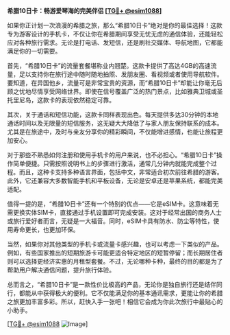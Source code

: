 **希腊10日卡：畅游爱琴海的完美伴侣 [[TG💪+ @esim1088](https://t.me/s/esim1088)]**

如果你正计划一次浪漫的希腊之旅，那么“希腊10日卡”绝对是你的最佳选择！这款专为游客设计的手机卡，不仅让你在希腊期间享受无忧无虑的通信体验，还能轻松应对各种旅行需求。无论是打电话、发短信，还是刷社交媒体、导航地图，它都能满足你的一切需要。

首先，“希腊10日卡”的流量套餐堪称业内翘楚。这款卡提供了高达4GB的高速流量，足以支持你在旅行途中随时随地拍照、发朋友圈、看视频或者使用导航软件。要知道，在异国他乡，流量可是非常宝贵的资源，而“希腊10日卡”却能让你毫无后顾之忧地尽情享受网络世界。即使在信号覆盖广泛的热门景点，比如雅典卫城或圣托里尼岛，这款卡的表现依然稳定可靠。

其次，关于通话和短信功能，这款卡同样表现出色。每天提供多达30分钟的本地通话时间以及无限量的短信服务，这无疑大大降低了与家人朋友保持联系的成本。尤其是在旅途中，及时与亲友分享你的精彩瞬间，不仅能增进感情，也能让旅程更加安心。

对于那些不熟悉如何注册和使用手机卡的用户来说，也不必担心。“希腊10日卡”操作简单便捷。只需按照说明书上的步骤进行激活，通常几分钟内就能完成整个过程。而且，这种卡支持多种语言界面，包括中文，非常适合初次前往希腊的游客。此外，它还兼容大多数智能手机和平板设备，无论是安卓还是苹果系统，都能完美适配。

值得一提的是，“希腊10日卡”还有一个特别的优点——它是eSIM卡。这意味着无需更换实体SIM卡，直接通过手机设置即可完成安装。这对于经常出国的商务人士或旅行爱好者而言，无疑是一大福音。同时，eSIM卡具有防水、防尘等特性，使用寿命更长，也更加环保。

当然，如果你对其他类型的手机卡或流量卡感兴趣，也可以考虑一下类似的产品。例如，有些国家推出的短期旅游卡可能更适合特定地区的短暂停留；而长期居住者则可以选择更经济实惠的月租型套餐。不过，无论哪种卡种，最终的目的都是为了帮助用户解决通信问题，提升旅行体验。

总而言之，“希腊10日卡”是一款性价比极高的产品，无论你是独自旅行还是结伴同行，都能从中获得极大的便利。它不仅能满足你的基本通讯需求，更能让你的希腊之旅更加丰富多彩。所以，赶快入手一张吧！相信它会成为你此次旅行中最贴心的小助手。

[[TG💪+ @esim1088](https://t.me/s/esim1088) ![Image](https://i.postimg.cc/4NQfJmqS/Snipaste-2025-05-13-00-14-12.png)]